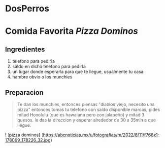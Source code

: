 # DosPerros
# Comida Favorita *Pizza Dominos*
## Ingredientes 
1. telefono para pedirla
2. saldo en dicho telefono para pedirla 
3. un lugar donde esperarla para que te llegue, usualmente tu casa
4. hambre obvio o los munchies
## Preparacion 
> Te dan los munchies, entonces piensas "diablos viejo, necesito una pizza" entonces tomas tu telefono con saldo disponible marcas, pides mitad Honolulu (que es hawaiana pero con jalapeño) y mitad 3 quesos. le das la direccion y esperar alrededor de 30 a 35min a que llegue.  

! [pizza dominos] (https://abcnoticias.mx/u/fotografias/m/2022/8/11/f768x1-178099_178226_32.jpg)
